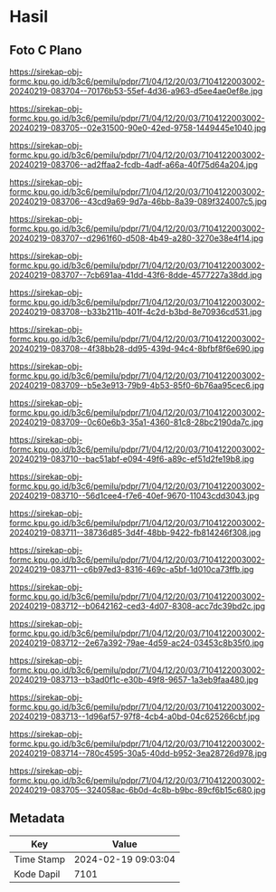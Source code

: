 # Hasil

## Foto C Plano

https://sirekap-obj-formc.kpu.go.id/b3c6/pemilu/pdpr/71/04/12/20/03/7104122003002-20240219-083704--70176b53-55ef-4d36-a963-d5ee4ae0ef8e.jpg

https://sirekap-obj-formc.kpu.go.id/b3c6/pemilu/pdpr/71/04/12/20/03/7104122003002-20240219-083705--02e31500-90e0-42ed-9758-1449445e1040.jpg

https://sirekap-obj-formc.kpu.go.id/b3c6/pemilu/pdpr/71/04/12/20/03/7104122003002-20240219-083706--ad2ffaa2-fcdb-4adf-a66a-40f75d64a204.jpg

https://sirekap-obj-formc.kpu.go.id/b3c6/pemilu/pdpr/71/04/12/20/03/7104122003002-20240219-083706--43cd9a69-9d7a-46bb-8a39-089f324007c5.jpg

https://sirekap-obj-formc.kpu.go.id/b3c6/pemilu/pdpr/71/04/12/20/03/7104122003002-20240219-083707--d2961f60-d508-4b49-a280-3270e38e4f14.jpg

https://sirekap-obj-formc.kpu.go.id/b3c6/pemilu/pdpr/71/04/12/20/03/7104122003002-20240219-083707--7cb691aa-41dd-43f6-8dde-4577227a38dd.jpg

https://sirekap-obj-formc.kpu.go.id/b3c6/pemilu/pdpr/71/04/12/20/03/7104122003002-20240219-083708--b33b211b-401f-4c2d-b3bd-8e70936cd531.jpg

https://sirekap-obj-formc.kpu.go.id/b3c6/pemilu/pdpr/71/04/12/20/03/7104122003002-20240219-083708--4f38bb28-dd95-439d-94c4-8bfbf8f6e690.jpg

https://sirekap-obj-formc.kpu.go.id/b3c6/pemilu/pdpr/71/04/12/20/03/7104122003002-20240219-083709--b5e3e913-79b9-4b53-85f0-6b76aa95cec6.jpg

https://sirekap-obj-formc.kpu.go.id/b3c6/pemilu/pdpr/71/04/12/20/03/7104122003002-20240219-083709--0c60e6b3-35a1-4360-81c8-28bc2190da7c.jpg

https://sirekap-obj-formc.kpu.go.id/b3c6/pemilu/pdpr/71/04/12/20/03/7104122003002-20240219-083710--bac51abf-e094-49f6-a89c-ef51d2fe19b8.jpg

https://sirekap-obj-formc.kpu.go.id/b3c6/pemilu/pdpr/71/04/12/20/03/7104122003002-20240219-083710--56d1cee4-f7e6-40ef-9670-11043cdd3043.jpg

https://sirekap-obj-formc.kpu.go.id/b3c6/pemilu/pdpr/71/04/12/20/03/7104122003002-20240219-083711--38736d85-3d4f-48bb-9422-fb814246f308.jpg

https://sirekap-obj-formc.kpu.go.id/b3c6/pemilu/pdpr/71/04/12/20/03/7104122003002-20240219-083711--c6b97ed3-8316-469c-a5bf-1d010ca73ffb.jpg

https://sirekap-obj-formc.kpu.go.id/b3c6/pemilu/pdpr/71/04/12/20/03/7104122003002-20240219-083712--b0642162-ced3-4d07-8308-acc7dc39bd2c.jpg

https://sirekap-obj-formc.kpu.go.id/b3c6/pemilu/pdpr/71/04/12/20/03/7104122003002-20240219-083712--2e67a392-79ae-4d59-ac24-03453c8b35f0.jpg

https://sirekap-obj-formc.kpu.go.id/b3c6/pemilu/pdpr/71/04/12/20/03/7104122003002-20240219-083713--b3ad0f1c-e30b-49f8-9657-1a3eb9faa480.jpg

https://sirekap-obj-formc.kpu.go.id/b3c6/pemilu/pdpr/71/04/12/20/03/7104122003002-20240219-083713--1d96af57-97f8-4cb4-a0bd-04c625266cbf.jpg

https://sirekap-obj-formc.kpu.go.id/b3c6/pemilu/pdpr/71/04/12/20/03/7104122003002-20240219-083714--780c4595-30a5-40dd-b952-3ea28726d978.jpg

https://sirekap-obj-formc.kpu.go.id/b3c6/pemilu/pdpr/71/04/12/20/03/7104122003002-20240219-083705--324058ac-6b0d-4c8b-b9bc-89cf6b15c680.jpg


## Metadata

| Key        | Value               |
| ---------- | ------------------- |
| Time Stamp | 2024-02-19 09:03:04 |
| Kode Dapil | 7101                |



